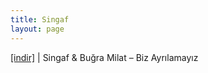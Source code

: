 ```yaml
---
title: Singaf
layout: page
---
```


<a href="https://cloud.mail.ru/public/91bb5ee9a637/Bu%C4%9Fra%20Milat%20%26%20Singaf%20-%20Biz%20Ayr%C4%B1lamay%C4%B1z" target="_blank">[indir]</a>   |   Singaf & Buğra Milat &#8211; Biz Ayrılamayız